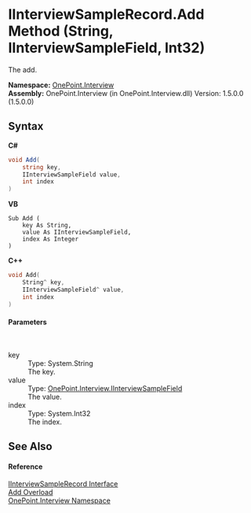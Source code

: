 # IInterviewSampleRecord.Add Method (String, IInterviewSampleField, Int32)
 

The add.

**Namespace:**&nbsp;<a href="N_OnePoint_Interview">OnePoint.Interview</a><br />**Assembly:**&nbsp;OnePoint.Interview (in OnePoint.Interview.dll) Version: 1.5.0.0 (1.5.0.0)

## Syntax

**C#**<br />
``` C#
void Add(
	string key,
	IInterviewSampleField value,
	int index
)
```

**VB**<br />
``` VB
Sub Add ( 
	key As String,
	value As IInterviewSampleField,
	index As Integer
)
```

**C++**<br />
``` C++
void Add(
	String^ key, 
	IInterviewSampleField^ value, 
	int index
)
```


#### Parameters
&nbsp;<dl><dt>key</dt><dd>Type: System.String<br />The key.</dd><dt>value</dt><dd>Type: <a href="T_OnePoint_Interview_IInterviewSampleField">OnePoint.Interview.IInterviewSampleField</a><br />The value.</dd><dt>index</dt><dd>Type: System.Int32<br />The index.</dd></dl>

## See Also


#### Reference
<a href="T_OnePoint_Interview_IInterviewSampleRecord">IInterviewSampleRecord Interface</a><br /><a href="Overload_OnePoint_Interview_IInterviewSampleRecord_Add">Add Overload</a><br /><a href="N_OnePoint_Interview">OnePoint.Interview Namespace</a><br />